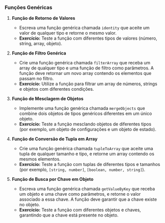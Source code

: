 ### Funções Genéricas

1. **Função de Retorno de Valores**
   - Escreva uma função genérica chamada `identity` que aceite um valor de qualquer tipo e retorne o mesmo valor.
   - **Exercício:** Teste a função com diferentes tipos de valores (número, string, array, objeto).

2. **Função de Filtro Genérica**
   - Crie uma função genérica chamada `filterArray` que receba um array de qualquer tipo e uma função de filtro como parâmetros. A função deve retornar um novo array contendo os elementos que passam no filtro.
   - **Exercício:** Utilize a função para filtrar um array de números, strings e objetos com diferentes condições.

3. **Função de Mesclagem de Objetos**
   - Implemente uma função genérica chamada `mergeObjects` que combine dois objetos de tipos genéricos diferentes em um único objeto.
   - **Exercício:** Teste a função mesclando objetos de diferentes tipos (por exemplo, um objeto de configurações e um objeto de estado).

4. **Função de Conversão de Tupla em Array**
   - Crie uma função genérica chamada `tupleToArray` que aceite uma tupla de qualquer tamanho e tipo, e retorne um array contendo os mesmos elementos.
   - **Exercício:** Teste a função com tuplas de diferentes tipos e tamanhos (por exemplo, `[string, number]`, `[boolean, number, string]`).

5. **Função de Busca por Chave em Objeto**
   - Escreva uma função genérica chamada `getValueByKey` que receba um objeto e uma chave como parâmetros, e retorne o valor associado a essa chave. A função deve garantir que a chave existe no objeto.
   - **Exercício:** Teste a função com diferentes objetos e chaves, garantindo que a chave está presente no objeto.
